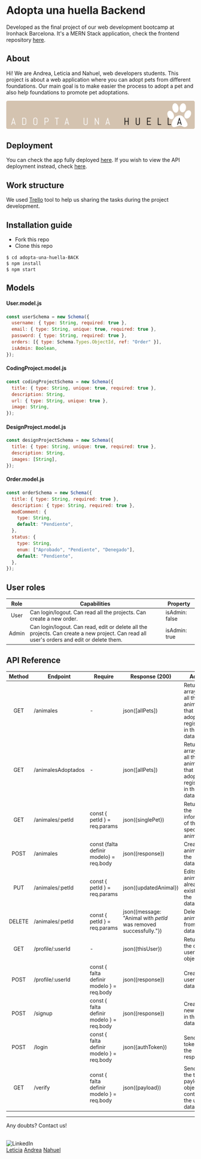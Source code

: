# Adopta una huella Backend

Developed as the final project of our web development bootcamp at Ironhack Barcelona. It's a MERN Stack application, check the frontend repository [here](https://github.com/AndreaAlarcon99/adopta-una-huella-FRONT).

## About

Hi! We are Andrea, Leticia and Nahuel, web developers students. This project is about a web application where you can adopt pets from different foundations. Our main goal is to make easier the process to adopt a pet and also help foundations to promote pet adoptations.

![Project logo.](./public/Huella.png "Project logo.")

## Deployment

You can check the app fully deployed [here](https://afabregasm.herokuapp.com/). If you wish to view the API deployment instead, check [here](https://afabregasm-back.herokuapp.com/api/).

## Work structure

We used [Trello](https://trello.com/b/Qbeckzgi) tool to help us sharing the tasks during the project development.

## Installation guide

- Fork this repo
- Clone this repo

```shell
$ cd adopta-una-huella-BACK
$ npm install
$ npm start
```

## Models

#### User.model.js

```js
const userSchema = new Schema({
  username: { type: String, required: true },
  email: { type: String, unique: true, required: true },
  password: { type: String, required: true },
  orders: [{ type: Schema.Types.ObjectId, ref: "Order" }],
  isAdmin: Boolean,
});
```

#### CodingProject.model.js

```js
const codingProjectSchema = new Schema({
  title: { type: String, unique: true, required: true },
  description: String,
  url: { type: String, unique: true },
  image: String,
});
```

#### DesignProject.model.js

```js
const designProjectSchema = new Schema({
  title: { type: String, unique: true, required: true },
  description: String,
  images: [String],
});
```

#### Order.model.js

```js
const orderSchema = new Schema({
  title: { type: String, required: true },
  description: { type: String, required: true },
  modComment: {
    type: String,
    default: "Pendiente",
  },
  status: {
    type: String,
    enum: ["Aprobado", "Pendiente", "Denegado"],
    default: "Pendiente",
  },
});
```

## User roles

| Role  | Capabilities                                                                                                                               | Property       |
| :---: | ------------------------------------------------------------------------------------------------------------------------------------------ | -------------- |
| User  | Can login/logout. Can read all the projects. Can create a new order.                                                                       | isAdmin: false |
| Admin | Can login/logout. Can read, edit or delete all the projects. Can create a new project. Can read all user's orders and edit or delete them. | isAdmin: true  |

## API Reference

| Method | Endpoint           | Require                                   | Response (200)                                                   | Action                                                                                   |
| :----: | ------------------ | ----------------------------------------- | ---------------------------------------------------------------- | ---------------------------------------------------------------------------------------- |
|  GET   | /animales          | -                                         | json([allPets])                                                  | Returns an array with all the animals that are in adoptation registeres in the database. |
|  GET   | /animalesAdoptados | -                                         | json([allPets])                                                  | Returns an array with all the animals that are adoptated registeres in the database.     |
|  GET   | /animales/:petId   | const { petId } = req.params              | json({singlePet})                                                | Returns the information of the specified animal.                                         |
|  POST  | /animales          | const {falta definir modelo} = req.body   | json({response})                                                 | Creates an animal in the database.                                                       |
|  PUT   | /animales/:petId   | const { petId } = req.params              | json({updatedAnimal})                                            | Edits an animal that already exists on the database.                                     |
| DELETE | /animales/:petId   | const { petId } = req.params              | json({message: "Animal with _petId_ was removed successfully."}) | Deletes an animal from the database.                                                     |
|  GET   | /profile/:userId   | -                                         | json({thisUser})                                                 | Returns the current user object.                                                         |
|  POST  | /profile/:userId   | const { falta definir modelo } = req.body | json({response})                                                 | Creates a user in the database.                                                          |
|  POST  | /signup            | const { falta definir modelo } = req.body | json({response})                                                 | Creates a new user in the database.                                                      |
|  POST  | /login             | const { falta definir modelo } = req.body | json({authToken})                                                | Send the token as the response.                                                          |
|  GET   | /verify            | const { falta definir modelo } = req.body | json({payload})                                                  | Send back the token payload object containing the user data.                             |

---

Any doubts? Contact us!

<br>
<img width="20px" src="https://simpleicons.now.sh/linkedin/495f7e" alt="LinkedIn" />
</br>
<a href="https://www.linkedin.com/in/leticiasantospoveda/">Leticia</a>
<a href="https://www.linkedin.com/in/andreaalarconvaldes/">Andrea</a>
<a href="https://www.linkedin.com/in/angelnahuelciminialvarez/">Nahuel</a>
